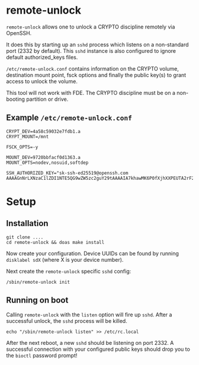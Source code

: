 remote-unlock
=============

`remote-unlock` allows one to unlock a CRYPTO discipline remotely via OpenSSH.

It does this by starting up an `sshd` process which listens on a non-standard
port (2332 by default). This `sshd` instance is also configured to ignore
default authorized_keys files.

`/etc/remote-unlock.conf` contains information on the CRYPTO volume,
destination mount point, fsck options and finally the public key(s) to grant
access to unlock the volume.

This tool will not work with FDE. The CRYPTO discipline must be on a non-booting
partition or drive.


## Example `/etc/remote-unlock.conf`

```
CRYPT_DEV=4a58c59032e7fdb1.a
CRYPT_MOUNT=/mnt

FSCK_OPTS=-y

MOUNT_DEV=9720bbfacf0d1363.a
MOUNT_OPTS=nodev,nosuid,softdep

SSH_AUTHORIZED_KEY="sk-ssh-ed25519@openssh.com AAAAGnNrLXNzaC1lZDI1NTE5QG9wZW5zc2guY29tAAAAIA7khawMK6P0fXjhXXPEUTA2rF2tYB2VhzseZA/EQ/OtAAAAC3NzaDpncmVhdGVy"
```

# Setup

## Installation

```
git clone ....
cd remote-unlock && doas make install
```

Now create your configuration. Device UUIDs can be found by running `disklabel
sdX` (where X is your device number).


Next create the `remote-unlock` specific `sshd` config:

```
/sbin/remote-unlock init
```

## Running on boot

Calling `remote-unlock` with the `listen` option will fire up `sshd`. After a
successful unlock, the `sshd` process will be killed.

```
echo "/sbin/remote-unlock listen" >> /etc/rc.local
```

After the next reboot, a new `sshd` should be listening on port 2332. A
successful connection with your configured public keys should drop you to the
`bioctl` password prompt!
